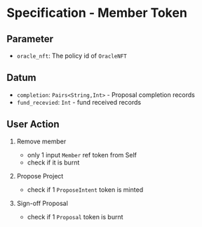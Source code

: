# Specification - Member Token

## Parameter

- `oracle_nft`: The policy id of `OracleNFT`

## Datum

- `completion`: `Pairs<String,Int>` - Proposal completion records
- `fund_recevied`: `Int` - fund received records

## User Action

1. Remove member

   - only 1 input `Member` ref token from Self
   - check if it is burnt

2. Propose Project

   - check if 1 `ProposeIntent` token is minted

3. Sign-off Proposal

   - check if 1 `Proposal` token is burnt

